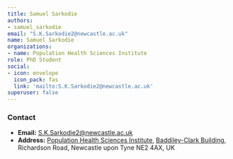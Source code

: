 ```yaml
---
title: Samuel Sarkodie
authors:
- samuel_sarkodie
email: "S.K.Sarkodie2@newcastle.ac.uk"
name: Samuel Sarkodie
organizations:
- name: Population Health Sciences Institute
role: PhD Student
social:
- icon: envelope
  icon_pack: fas
  link: 'mailto:S.K.Sarkodie2@newcastle.ac.uk'
superuser: false
---
```


### Contact

- __Email:__ [S.K.Sarkodie2@newcastle.ac.uk](mailto:S.K.Sarkodie2@newcastle.ac.uk)
- __Address:__ [Population Health Sciences Institute](https://www.ncl.ac.uk/medical-sciences/research/institutes/health-sciences/), [Baddiley-Clark Building](https://www.ncl.ac.uk/tour/academic/baddiley-clark/), Richardson Road, Newcastle upon Tyne NE2 4AX, UK
